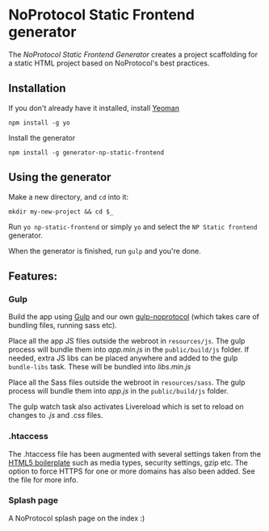 # NoProtocol Static Frontend generator

The *NoProtocol Static Frontend Generator* creates a project scaffolding for a static HTML project based on NoProtocol's best practices.

## Installation

If you don't already have it installed, install [Yeoman](http://yeoman.io)

	npm install -g yo

Install the generator

	npm install -g generator-np-static-frontend

## Using the generator

Make a new directory, and `cd` into it:

	mkdir my-new-project && cd $_

Run `yo np-static-frontend` or simply `yo` and select the `NP Static frontend` generator.

When the generator is finished, run `gulp` and you're done.

## Features:

### Gulp
Build the app using [Gulp](http://gulpjs.com/) and our own [gulp-noprotocol](https://github.com/NoProtocol/gulp-noprotocol) (which takes care of bundling files, running sass etc).

Place all the app JS files outside the webroot in `resources/js`. The gulp process will bundle them into *app.min.js* in the `public/build/js` folder. If needed, extra JS libs can be placed anywhere and added to the gulp `bundle-libs` task. These will be bundled into *libs.min.js*

Place all the Sass files outside the webroot in `resources/sass`. The gulp process will bundle them into *app.js* in the `public/build/js` folder.

The gulp watch task also activates Livereload which is set to reload on changes to *.js* and *.css* files.

### .htaccess
The .htaccess file has been augmented with several settings taken from the [HTML5 boilerplate](https://github.com/h5bp/server-configs-apache/blob/master/dist/.htaccess) such as media types, security settings, gzip etc. The option to force HTTPS for one or more domains has also been added. See the file for more info.

### Splash page
A NoProtocol splash page on the index :)